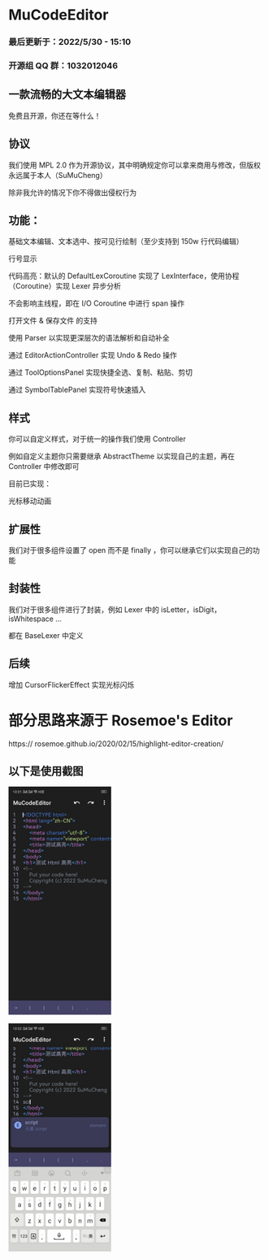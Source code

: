 # MuCodeEditor

### 最后更新于：2022/5/30 - 15:10

### 开源组 QQ 群：1032012046

## 一款流畅的大文本编辑器

免费且开源，你还在等什么！

## 协议

我们使用 MPL 2.0 作为开源协议，其中明确规定你可以拿来商用与修改，但版权永远属于本人（SuMuCheng）

除非我允许的情况下你不得做出侵权行为

## 功能：

基础文本编辑、文本选中、按可见行绘制（至少支持到 150w 行代码编辑）

行号显示

代码高亮：默认的 DefaultLexCoroutine 实现了 LexInterface，使用协程（Coroutine）实现 Lexer 异步分析

不会影响主线程，即在 I/O Coroutine 中进行 span 操作

打开文件 & 保存文件 的支持

使用 Parser 以实现更深层次的语法解析和自动补全

通过 EditorActionController 实现 Undo & Redo 操作

通过 ToolOptionsPanel 实现快捷全选、复制、粘贴、剪切

通过 SymbolTablePanel 实现符号快速插入

## 样式

你可以自定义样式，对于统一的操作我们使用 Controller

例如自定义主题你只需要继承 AbstractTheme 以实现自己的主题，再在 Controller 中修改即可

目前已实现：

光标移动动画

## 扩展性

我们对于很多组件设置了 open 而不是 finally ，你可以继承它们以实现自己的功能

## 封装性

我们对于很多组件进行了封装，例如 Lexer 中的 isLetter，isDigit，isWhitespace ...

都在 BaseLexer 中定义

## 后续

增加 CursorFlickerEffect 实现光标闪烁

# 部分思路来源于 Rosemoe's Editor
https:// rosemoe.github.io/2020/02/15/highlight-editor-creation/

## 以下是使用截图

<img src="./pictures/example.jpg" width="40%" height="auto"></img>

<img src="./pictures/example2.jpg" width="40%" height="auto"></img>